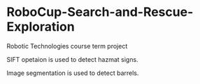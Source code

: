 # RoboCup-Search-and-Rescue-Exploration
Robotic Technologies course term project

SIFT opetaion is used to detect hazmat signs.

Image segmentation is used to detect barrels. 
